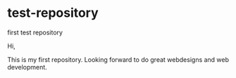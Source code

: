 # test-repository
first test repository


Hi,

This is my first repository.
Looking forward to do great webdesigns and web development.
